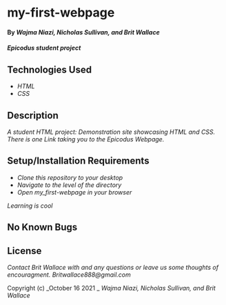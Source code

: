 # my-first-webpage

#### By _**Wajma Niazi, Nicholas Sullivan, and Brit Wallace**_

#### _Epicodus student project_

## Technologies Used

* _HTML_
* _CSS_


## Description

_A student HTML project: Demonstration site showcasing HTML and CSS. There is one Link taking you to the Epicodus Webpage._

## Setup/Installation Requirements

* _Clone this repository to your desktop_
* _Navigate to the level of the directory_
* _Open my_first-webpage in your browser_



_Learning is cool_

## No Known Bugs


## License

_Contact Brit Wallace with and any questions or leave us some thoughts of encouragment.  Britwallace888@gmail.com_

Copyright (c) _October 16 2021 _ _Wajma Niazi, Nicholas Sullivan, and Brit Wallace_
